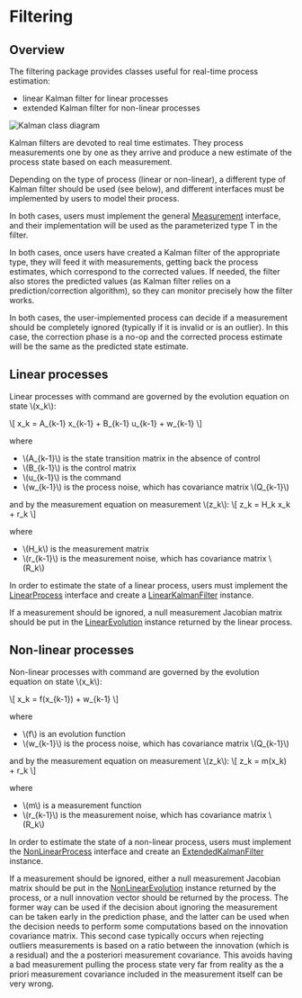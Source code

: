 <!--
 Licensed to the Hipparchus project under one or more
 contributor license agreements.  See the NOTICE file distributed with
 this work for additional information regarding copyright ownership.
 The Hipparchus project licenses this file to You under the Apache License, Version 2.0
 (the "License"); you may not use this file except in compliance with
 the License.  You may obtain a copy of the License at

      https://www.apache.org/licenses/LICENSE-2.0

 Unless required by applicable law or agreed to in writing, software
 distributed under the License is distributed on an "AS IS" BASIS,
 WITHOUT WARRANTIES OR CONDITIONS OF ANY KIND, either express or implied.
 See the License for the specific language governing permissions and
 limitations under the License.
-->
# Filtering
## Overview
The filtering package provides classes useful for real-time process estimation:

  * linear Kalman filter for linear processes
  * extended Kalman filter for non-linear processes

![Kalman class diagram](images/userguide/kalman.png)

Kalman filters are devoted to real time estimates. They process measurements one by one
as they arrive and produce a new estimate of the process state based on each measurement.

Depending on the type of process (linear or non-linear), a different type of Kalman
filter should be used (see below), and different interfaces must be implemented
by users to model their process.

In both cases, users must implement the general [Measurement](../apidocs/org/hipparchus/filtering/kalman/Measurement.html)
interface, and their implementation will be used as the parameterized type T in the filter.

In both cases, once users have created a Kalman filter of the appropriate type, they will feed it with
measurements, getting back the process estimates, which correspond to the corrected values. If needed,
the filter also stores the predicted values (as Kalman filter relies on a prediction/correction algorithm),
so they can monitor precisely how the filter works.

In both cases, the user-implemented process can decide if a measurement should be completely ignored
(typically if it is invalid or is an outlier). In this case, the correction phase is a no-op and
the corrected process estimate will be the same as the predicted state estimate.

## Linear processes
Linear processes with command are governed by the evolution equation on state \\(x_k\\):

\\[
  x_k = A_{k-1} x_{k-1} + B_{k-1} u_{k-1} + w_{k-1}
\\]

 where

  * \\(A_{k-1}\\) is the state transition matrix in the absence of control
  * \\(B_{k-1}\\) is the control matrix
  * \\(u_{k-1}\\) is the command
  * \\(w_{k-1}\\) is the process noise, which has covariance matrix \\(Q_{k-1}\\)

and by the measurement equation on measurement \\(z_k\\):
\\[
  z_k = H_k x_k + r_k
\\]

where

  * \\(H_k\\) is the measurement matrix
  * \\(r_{k-1}\\) is the measurement noise, which has covariance matrix \\(R_k\\)

In order to estimate the state of a linear process, users must implement
the [LinearProcess](../apidocs/org/hipparchus/filtering/kalman/linear/LinearProcess.html) interface
and create a [LinearKalmanFilter](../apidocs/org/hipparchus/filtering/kalman/linear/LinearKalmanFilter.html)
instance.

If a measurement should be ignored, a null measurement Jacobian matrix should be put in the
[LinearEvolution](../apidocs/org/hipparchus/filtering/kalman/linear/LinearEvolution.html)
instance returned by the linear process.

## Non-linear processes
Non-linear processes with command are governed by the evolution equation on state \\(x_k\\):

\\[
  x_k = f(x_{k-1}) + w_{k-1}
\\]

 where

  * \\(f\\) is an evolution function
  * \\(w_{k-1}\\) is the process noise, which has covariance matrix \\(Q_{k-1}\\)

and by the measurement equation on measurement \\(z_k\\):
\\[
  z_k = m(x_k) + r_k
\\]

where

  * \\(m\\) is a measurement function
  * \\(r_{k-1}\\) is the measurement noise, which has covariance matrix \\(R_k\\)

In order to estimate the state of a non-linear process, users must implement
the [NonLinearProcess](../apidocs/org/hipparchus/filtering/kalman/extended/NonLinearProcess.html) interface
and create an [ExtendedKalmanFilter](../apidocs/org/hipparchus/filtering/kalman/extended/ExtendedKalmanFilter.html)
instance.

If a measurement should be ignored, either a null measurement Jacobian matrix should be put in the
[NonLinearEvolution](../apidocs/org/hipparchus/filtering/kalman/extended/NonLinearEvolution.html)
instance returned by the process, or a null innovation vector should be returned by the
process. The former way can be used if the decision about ignoring the measurement can be taken
early in the prediction phase, and the latter can be used when the decision needs to perform some
computations based on the innovation covariance matrix. This second case typically occurs when rejecting
outliers measurements is based on a ratio between the innovation (which is a residual) and the a posteriori
measurement covariance. This avoids having a bad measurement pulling the process state very far from
reality as the a priori measurement covariance included in the measurement itself can be very wrong.
